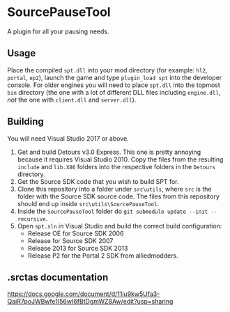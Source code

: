SourcePauseTool
===============

A plugin for all your pausing needs.

## Usage
Place the compiled `spt.dll` into your mod directory (for example: `hl2`, `portal`, `ep2`), launch the game and type `plugin_load spt` into the developer console. For older engines you will need to place `spt.dll` into the topmost `bin` directory (the one with a lot of different DLL files including `engine.dll`, *not* the one with `client.dll` and `server.dll`).

## Building
You will need Visual Studio 2017 or above.
1. Get and build Detours v3.0 Express. This one is pretty annoying because it requires Visual Studio 2010. Copy the files from the resulting `include` and `lib.X86` folders into the respective folders in the `Detours` directory.
2. Get the Source SDK code that you wish to build SPT for.
3. Clone this repository into a folder under `src\utils`, where `src` is the folder with the Source SDK source code. The files from this repository should end up inside `src\utils\SourcePauseTool`.
4. Inside the `SourcePauseTool` folder do `git submodule update --init --recursive`.
5. Open `spt.sln` in Visual Studio and build the correct build configuration:
   - Release OE for Source SDK 2006
   - Release for Source SDK 2007
   - Release 2013 for Source SDK 2013
   - Release P2 for the Portal 2 SDK from alliedmodders.
   
## .srctas documentation
https://docs.google.com/document/d/11iu9kw5Ufa3-QaiR7poJWBwfe1I56wI6fBtDgmWZ8Aw/edit?usp=sharing